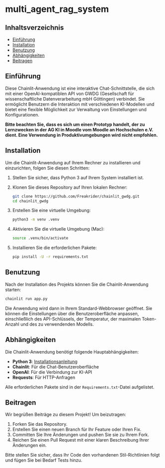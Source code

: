 # multi_agent_rag_system
## Inhaltsverzeichnis

- [Einführung](#einführung)
- [Installation](#installation)
- [Benutzung](#benutzung)
- [Abhängigkeiten](#abhängigkeiten)
- [Beitragen](#beitragen)

## Einführung

Diese Chainlit-Anwendung ist eine interaktive Chat-Schnittstelle, die sich mit einer OpenAI-kompatiblen API von GWDG (Gesellschaft für wissenschaftliche Datenverarbeitung mbH Göttingen) verbindet. Sie ermöglicht Benutzern die Interaktion mit verschiedenen KI-Modellen und bietet eine flexible Möglichkeit zur Verwaltung von Einstellungen und Konfigurationen.

**Bitte beachten Sie, dass es sich um einen Prototyp handelt, der zu Lernzwecken in der AG KI in Moodle vom Moodle an Hochschulen e.V. dient. Eine Verwendung in Produktivumgebungen wird nicht empfohlen.**

## Installation

Um die Chainlit-Anwendung auf Ihrem Rechner zu installieren und einzurichten, folgen Sie diesen Schritten:

1. Stellen Sie sicher, dass Python 3 auf Ihrem System installiert ist.
2. Klonen Sie dieses Repository auf Ihren lokalen Rechner:

    ```bash
    git clone https://github.com/Freakrider/chainlit_gwdg.git
    cd chainlit_gwdg
    ```

3. Erstellen Sie eine virtuelle Umgebung:

    ```bash
    python3 -m venv .venv
    ```

4. Aktivieren Sie die virtuelle Umgebung (Mac):

    ```bash
    source .venv/bin/activate
    ```

5. Installieren Sie die erforderlichen Pakete:

    ```bash
    pip install -U -r requirements.txt
    ```

## Benutzung

Nach der Installation des Projekts können Sie die Chainlit-Anwendung starten:

```bash
chainlit run app.py
```

Die Anwendung wird dann in Ihrem Standard-Webbrowser geöffnet. Sie können die Einstellungen über die Benutzeroberfläche anpassen, einschließlich des API-Schlüssels, der Temperatur, der maximalen Token-Anzahl und des zu verwendenden Modells.

## Abhängigkeiten

Die Chainlit-Anwendung benötigt folgende Hauptabhängigkeiten:

- **Python 3**: [Installationsanleitung](https://www.python.org/downloads/)
- **Chainlit**: Für die Chat-Benutzeroberfläche
- **OpenAI**: Für die Verbindung zur KI-API
- **Requests**: Für HTTP-Anfragen

Alle erforderlichen Pakete sind in der `Requirements.txt`-Datei aufgelistet.

## Beitragen

Wir begrüßen Beiträge zu diesem Projekt! Um beizutragen:

1. Forken Sie das Repository.
2. Erstellen Sie einen neuen Branch für Ihr Feature oder Ihren Fix.
3. Committen Sie Ihre Änderungen und pushen Sie sie zu Ihrem Fork.
4. Reichen Sie einen Pull Request mit einer klaren Beschreibung Ihrer Änderungen ein.

Bitte stellen Sie sicher, dass Ihr Code den vorhandenen Stil-Richtlinien folgt und fügen Sie bei Bedarf Tests hinzu.
